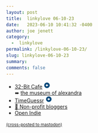 ```yaml
---
layout: post
title:  linkylove 06-10-23
date:   2023-06-10 10:41:32 -0400
author: joe jenett
category:
  -  linkylove
permalink: /linkylove-06-10-23/
slug: linkylove-06-10-23
summary: 
comments: false
---
```

<ul class="linkylove">
	<li><a title="32-Bit Cafe" href="https://32bit.cafe/">32-Bit Cafe</a> <a class="normaltext" title="source" href="https://indieweb.social/@accordionpolar"><img src="/images/left-arrow.png" alt="" width="18"></a><br>⬌ <a title="the museum of alexandra" href="https://xandra.cc/">the museum of alexandra</a></li>
	<li><a title="TimeGuessr" href="https://timeguessr.com/">TimeGuessr</a> <a class="normaltext" title="source" href="https://waxy.org/2023/05/timeguessr/"><img src="/images/left-arrow.png" alt="" width="18"></a></li>
	<li><a title="GitHub - uxai/non-profit-bloggers: A repository of blogs by bloggers who blog for the joy of writing." href="https://github.com/uxai/non-profit-bloggers/">💜 Non-profit bloggers</a></li>
	<li><a title="Open Indie" href="https://blog.erlend.sh/">Open Indie</a></li>
</ul>
<a href="https://brid.gy/publish/mastodon"><small>(cross-posted to mastodon)</small></a>